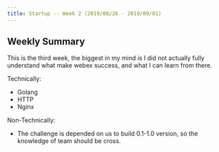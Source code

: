 ```yaml
---
title: Startup -- Week 2 (2019/08/26 - 2019/09/01)
---
```

## Weekly Summary

This is the third week, the biggest in my mind is I did not actually fully understand what make webex success, and what I can learn from there.


Technically:

- Golang
- HTTP
- Nginx


Non-Technically:

- The challenge is depended on us to build 0.1-1.0 version, so the knowledge of team should be cross.
